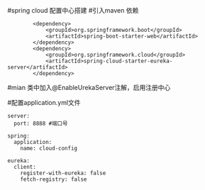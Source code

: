 #spring cloud 配置中心搭建
#引入maven 依赖
```
        <dependency>
            <groupId>org.springframework.boot</groupId>
            <artifactId>spring-boot-starter-web</artifactId>
        </dependency>
        <dependency>
            <groupId>org.springframework.cloud</groupId>
            <artifactId>spring-cloud-starter-eureka-server</artifactId>
        </dependency>
```
#mian 类中加入@EnableUrekaServer注解，启用注册中心

#配置application.yml文件
```
server:
  port: 8888 #端口号

spring:
  application:
    name: cloud-config
  
eureka:
  client:
    register-with-eureka: false
    fetch-registry: false
```
